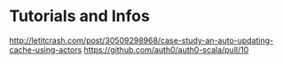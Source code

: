 # Tutorials and Infos
http://letitcrash.com/post/30509298968/case-study-an-auto-updating-cache-using-actors
https://github.com/auth0/auth0-scala/pull/10
